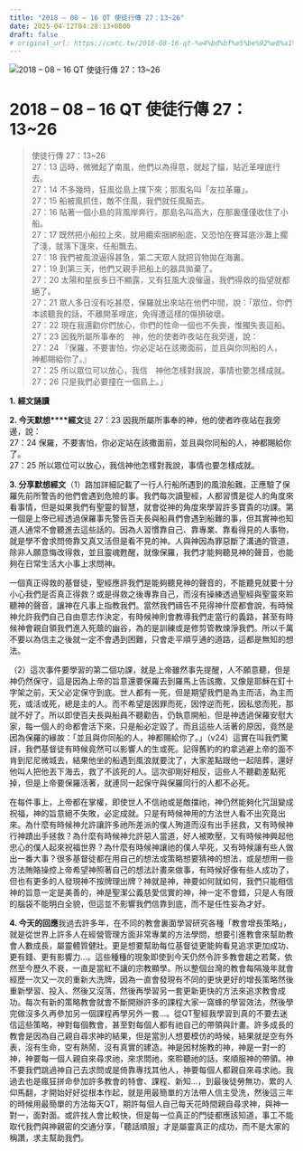 ```yaml
---
title: "2018 – 08 – 16 QT 使徒行傳 27：13~26"
date: 2025-04-12T04:28:13+0800
draft: false
# original_url: https://cmtc.tw/2018-08-16-qt-%e4%bd%bf%e5%be%92%e8%a1%8c%e5%82%b3-27%ef%bc%9a1326
---
```


![2018 – 08 – 16 QT 使徒行傳 27：13\~26](/images/qt.jpg   "2018 – 08 – 16 QT 使徒行傳 27：13\~26")

# 2018 – 08 – 16 QT 使徒行傳 27：13\~26

> 使徒行傳 27：13\~26  
> 27：13 這時，微微起了南風，他們以為得意，就起了錨，貼近革哩底行去。  
> 27：14 不多幾時，狂風從島上撲下來；那風名叫「友拉革羅」。  
> 27：15 船被風抓住，敵不住風，我們就任風颳去。  
> 27：16 貼著一個小島的背風岸奔行，那島名叫高大，在那裏僅僅收住了小船。  
> 27：17 既然把小船拉上來，就用纜索捆綁船底，又恐怕在賽耳底沙灘上擱了淺，就落下篷來，任船飄去。  
> 27：18 我們被風浪逼得甚急，第二天眾人就把貨物拋在海裏。  
> 27：19 到第三天，他們又親手把船上的器具拋棄了。  
> 27：20 太陽和星辰多日不顯露，又有狂風大浪催逼，我們得救的指望就都絕了。  
> 27：21 眾人多日沒有吃甚麼，保羅就出來站在他們中間，說：「眾位，你們本該聽我的話，不離開革哩底，免得遭這樣的傷損破壞。  
> 27：22 現在我還勸你們放心，你們的性命一個也不失喪，惟獨失喪這船。  
> 27：23 因我所屬所事奉的　神，他的使者昨夜站在我旁邊，說：  
> 27：24 『保羅，不要害怕，你必定站在該撒面前，並且與你同船的人，　神都賜給你了。』  
> 27：25 所以眾位可以放心，我信　神他怎樣對我說，事情也要怎樣成就。  
> 27：26 只是我們必要撞在一個島上。」

**1.** **經文誦讀**

**2. 今天默想****經文**徒 27：23 因我所屬所事奉的神，他的使者昨夜站在我旁邊，說：  
27：24 保羅，不要害怕，你必定站在該撒面前，並且與你同船的人，神都賜給你了。  
27：25 所以眾位可以放心，我信神他怎樣對我說，事情也要怎樣成就。

**3. 分享默想經文**（1）路加詳細記載了一行人行船所遇到的風浪船難，正應驗了保羅先前所警告的他們會遇到危險的事。我們每次讀聖經，人都習慣是從人的角度來看事情，但是如果我們有聖靈的智慧，就會從神的角度來學習許多寶貴的功課。第一個是上帝已經透過保羅事先警告百夫長與船員們會遇到船難的事，但其實神也知道人通常不會聽進去這些話的。因為人習慣靠自己、靠專業、靠看得見的人事物，就是學不會求問倚靠又真又活但是看不見的神。人與神因為罪惡斷了溝通的管道，除非人願意悔改得救，並且靈魂甦醒，就像保羅，我們才能夠聽見神的聲音，也能夠在日常生活大小事上求問神。

一個真正得救的基督徒，聖經應許我們是能夠聽見神的聲音的，不能聽見就要十分小心我們是否真正得救？或是得救之後專靠自己，而沒有操練透過聖經與聖靈來聆聽神的聲音，讓神在凡事上指教我們。當然我們禱告不見得神什麼都會說，有時候神允許我們自己自由意志作決定，有時候神則會教導我們走當行的義路，甚至有時候神會親自領我們進入死蔭的幽谷，為的是訓練或是修剪管教煉淨我們。所以千萬不要以為信主之後就一定不會遇到困難，只會走平順亨通的道路，這都是無知的想法。

（2）這次事件要學習的第二個功課，就是上帝雖然事先提醒，人不願意聽，但是神仍然保守，這是因為上帝的旨意還要保羅去到羅馬上告該撒，又像是耶穌在釘十字架之前，天父必定保守到底。世人都有一死，但是期望我們是為主而活，為主而死，或活或死，總是主的人。而不希望是因罪而死，因悖逆而死，因私慾而死，那就不好了。所以即使百夫長與船員不聽勸告，仍執意開船，但是神透過保羅安慰大家，每一個人的命都會活下來，只是船必定毀了。而且這些人活著的原因，竟然是因為保羅的緣故：「並且與你同船的人，神都賜給你了。」（v24）這實在叫我們驚訝，我們基督徒有時候竟然可以影響人的生或死。記得舊約的約拿逃避上帝的面不肯到尼尼微城去，結果他坐的船遇到風浪就要沈了，大家差點跟他一起陪葬，還好他叫人把他丟下海去，救了不該死的人。這次卻剛好相反，這些人不聽勸差點死掉，但是上帝要保羅活著，就連同一起保守與保羅同行的人都不必死。

在每件事上，上帝都在掌權，即使世人不信祂或是敵擋祂，神仍然能夠化咒詛變成祝福，神的旨意絕不失敗，必定成就。只是有時候神用的方法世人看不出究竟出來。為什麼有時候神允許讓許多祂所差派的僕人殉道而沒有出手拯救，又有時候神行神蹟出手拯救？為什麼有時候神允許惡人當道，好人被欺壓，又有時候神興起他忠心的僕人起來祝福世界？為什麼有時候神讓祂的僕人早死，又有時候讓有些人做出一番大事？很多基督徒都在用自己的想法或策略想要猜神的想法，或是想用一些方法賄賂操控上帝希望神照著自己的想法計畫來做事，有時候好像有些人成功了，但也有更多的人發現神不按牌理出牌？神就是神，神要如何就如何，我們只能相信神的旨意一定是美善的，神是聖潔公義慈愛信實的神，神一定不會錯，只是人有限的腦袋不能明白全貌，但這並不影響我們信靠到底，而不是任性妄為才好。

**4. 今天的回應**我過去許多年，在不同的教會裏面學習研究各種「教會增長策略」，就是從世界上許多人在經營管理方面非常專業的方法學問，想要引進教會來幫助教會人數成長，屬靈體質健壯。更是想要幫助每位基督徒更能夠看見追求更加成功、更有錢、更有影響力…。這些種種的現象即使到今天仍然令許多教會趨之若騖，依然至今歷久不衰，一直是當紅不讓的宗教顯學。所以整個台灣的教會每隔幾年就會經歷一次又一次的重新大洗牌，因為一直會發現有不同的更快更好的增長策略然後重新學習、投入、然後又沒落，然後再學習另一套更新更快的方法來追求教會成功。每次有新的策略教會就會不斷開辦許多的課程大家一窩蜂的學習效法，然後學完做沒多久再參加另一個課程再學另外一套…。從QT聖經我學習到真的不要去迷信這些策略，神對每個教會，甚至對每個人都有祂自己的帶領與計畫。許多成長的教會是因為自己親自尋求神的結果，但是當別人想要模仿的時候，結果就是空有外表，沒有生命，空有熱鬧，沒有真實的建造。神是因材施教的神，神是一對一的神，神要每一個人親自來尋求祂，來求問祂，來聆聽祂的話，來順服神的帶領。神不要我們跳過神自己去求問或是倚靠專找其他人，神要每個人都親自來尋求祂。我過去也是瘋狂拼命參加許多教會的特會、課程、新知…，到最後徒勞無功，累的人仰馬翻，才開始好好從根本作起，就是用最簡單的方法帶人信主受洗，然後這三年的時候用最簡單的方法每天QT，期許每個人自己每天花時間親自尋求神，與神一對一，面對面。或許找人會比較快，但是每一位真正的門徒都應該知道，事工不能取代我們與神親密的交通分享，「聽話順服」才是屬靈真正的成功，而不是大家的稱讚，求主幫助我們。